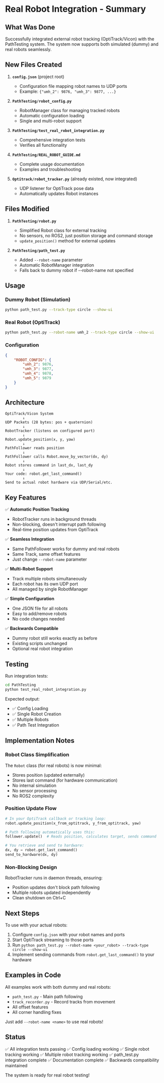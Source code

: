 # Real Robot Integration - Summary

## What Was Done

Successfully integrated external robot tracking (OptiTrack/Vicon) with the PathTesting system. The system now supports both simulated (dummy) and real robots seamlessly.

## New Files Created

1. **`config.json`** (project root)
   - Configuration file mapping robot names to UDP ports
   - Example: `{"umh_2": 9876, "umh_3": 9877, ...}`

2. **`PathTesting/robot_config.py`**
   - RobotManager class for managing tracked robots
   - Automatic configuration loading
   - Single and multi-robot support

3. **`PathTesting/test_real_robot_integration.py`**
   - Comprehensive integration tests
   - Verifies all functionality

4. **`PathTesting/REAL_ROBOT_GUIDE.md`**
   - Complete usage documentation
   - Examples and troubleshooting

5. **`Optitrack/robot_tracker.py`** (already existed, now integrated)
   - UDP listener for OptiTrack pose data
   - Automatically updates Robot instances

## Files Modified

1. **`PathTesting/robot.py`**
   - Simplified Robot class for external tracking
   - No sensors, no ROS2, just position storage and command storage
   - `update_position()` method for external updates

2. **`PathTesting/path_test.py`**
   - Added `--robot-name` parameter
   - Automatic RobotManager integration
   - Falls back to dummy robot if --robot-name not specified

## Usage

### Dummy Robot (Simulation)
```bash
python path_test.py --track-type circle --show-ui
```

### Real Robot (OptiTrack)
```bash
python path_test.py --robot-name umh_2 --track-type circle --show-ui
```

### Configuration
```json
{
    "ROBOT_CONFIG": {
        "umh_2": 9876,
        "umh_3": 9877,
        "umh_4": 9878,
        "umh_5": 9879
    }
}
```

## Architecture

```
OptiTrack/Vicon System
        ↓
UDP Packets (28 bytes: pos + quaternion)
        ↓
RobotTracker (listens on configured port)
        ↓
Robot.update_position(x, y, yaw)
        ↓
PathFollower reads position
        ↓
PathFollower calls Robot.move_by_vector(dx, dy)
        ↓
Robot stores command in last_dx, last_dy
        ↓
Your code: robot.get_last_command()
        ↓
Send to actual robot hardware via UDP/Serial/etc.
```

## Key Features

✅ **Automatic Position Tracking**
   - RobotTracker runs in background threads
   - Non-blocking, doesn't interrupt path following
   - Real-time position updates from OptiTrack

✅ **Seamless Integration**
   - Same PathFollower works for dummy and real robots
   - Same Track, same offset features
   - Just change `--robot-name` parameter

✅ **Multi-Robot Support**
   - Track multiple robots simultaneously
   - Each robot has its own UDP port
   - All managed by single RobotManager

✅ **Simple Configuration**
   - One JSON file for all robots
   - Easy to add/remove robots
   - No code changes needed

✅ **Backwards Compatible**
   - Dummy robot still works exactly as before
   - Existing scripts unchanged
   - Optional real robot integration

## Testing

Run integration tests:
```bash
cd PathTesting
python test_real_robot_integration.py
```

Expected output:
- ✅ Config Loading
- ✅ Single Robot Creation
- ✅ Multiple Robots
- ✅ Path Test Integration

## Implementation Notes

### Robot Class Simplification

The `Robot` class (for real robots) is now minimal:
- Stores position (updated externally)
- Stores last command (for hardware communication)
- No internal simulation
- No sensor processing
- No ROS2 complexity

### Position Update Flow

```python
# In your OptiTrack callback or tracking loop:
robot.update_position(x_from_optitrack, y_from_optitrack, yaw)

# Path following automatically uses this:
follower.update()  # Reads position, calculates target, sends command

# You retrieve and send to hardware:
dx, dy = robot.get_last_command()
send_to_hardware(dx, dy)
```

### Non-Blocking Design

RobotTracker runs in daemon threads, ensuring:
- Position updates don't block path following
- Multiple robots updated independently
- Clean shutdown on Ctrl+C

## Next Steps

To use with your actual robots:

1. Configure `config.json` with your robot names and ports
2. Start OptiTrack streaming to those ports
3. Run `python path_test.py --robot-name <your_robot> --track-type circle --show-ui`
4. Implement sending commands from `robot.get_last_command()` to your hardware

## Examples in Code

All examples work with both dummy and real robots:
- `path_test.py` - Main path following
- `track_recorder.py` - Record tracks from movement
- All offset features
- All corner handling fixes

Just add `--robot-name <name>` to use real robots!

## Status

✅ All integration tests passing
✅ Config loading working
✅ Single robot tracking working
✅ Multiple robot tracking working
✅ path_test.py integration complete
✅ Documentation complete
✅ Backwards compatibility maintained

The system is ready for real robot testing!
